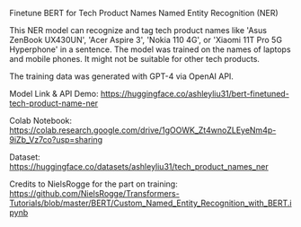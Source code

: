 Finetune BERT for Tech Product Names Named Entity Recognition (NER)

This NER model can recognize and tag tech product names like 'Asus ZenBook UX430UN', 'Acer Aspire 3', 'Nokia 110 4G', or 'Xiaomi 11T Pro 5G Hyperphone' in a sentence.
The model was trained on the names of laptops and mobile phones. It might not be suitable for other tech products. 

The training data was generated with GPT-4 via OpenAI API.  

Model Link & API Demo: https://huggingface.co/ashleyliu31/bert-finetuned-tech-product-name-ner

Colab Notebook: https://colab.research.google.com/drive/1gOOWK_Zt4wnoZLEyeNm4p-9iZb_Vz7co?usp=sharing

Dataset: https://huggingface.co/datasets/ashleyliu31/tech_product_names_ner

Credits to NielsRogge for the part on training: https://github.com/NielsRogge/Transformers-Tutorials/blob/master/BERT/Custom_Named_Entity_Recognition_with_BERT.ipynb

